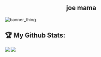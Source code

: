 <h2 align="center">joe mama</h2>

<p align="center">

  ![banner_thing](https://komarev.com/ghpvc/?username=pogdogpy&color=FF69B4)
  
</p>

## :trophy: My Github Stats:

<div>
<a href="https://github-readme-stats.vercel.app/api?username=pogdogpy&theme=synthwave">
  <img  align="left" src="https://github-readme-stats.vercel.app/api?username=pogdogpy&count_private=true&show_icons=true&theme=tokyonight" />
</a>
<a href="https://github-readme-stats.vercel.app/api/top-langs/?username=pogdogpy&hide=php&theme=synthwave">
  <img align="left" src="https://github-readme-stats.vercel.app/api/top-langs/?username=pogdogpy&hide=php&theme=synthwave" />
</a>
</div>
<!-- mah bad kdot i had to yoink it tho. -->

